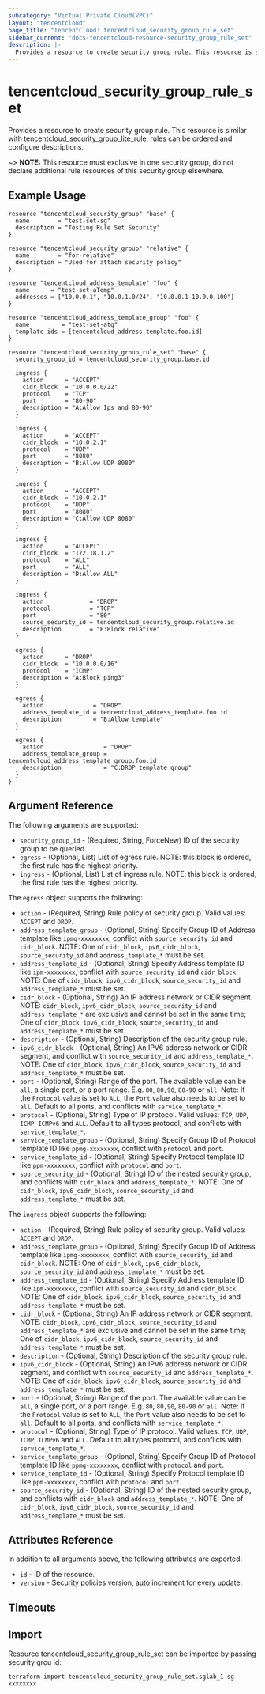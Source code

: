 ```yaml
---
subcategory: "Virtual Private Cloud(VPC)"
layout: "tencentcloud"
page_title: "TencentCloud: tencentcloud_security_group_rule_set"
sidebar_current: "docs-tencentcloud-resource-security_group_rule_set"
description: |-
  Provides a resource to create security group rule. This resource is similar with tencentcloud_security_group_lite_rule, rules can be ordered and configure descriptions.
---
```


# tencentcloud_security_group_rule_set

Provides a resource to create security group rule. This resource is similar with tencentcloud_security_group_lite_rule, rules can be ordered and configure descriptions.

~> **NOTE:** This resource must exclusive in one security group, do not declare additional rule resources of this security group elsewhere.

## Example Usage

```hcl
resource "tencentcloud_security_group" "base" {
  name        = "test-set-sg"
  description = "Testing Rule Set Security"
}

resource "tencentcloud_security_group" "relative" {
  name        = "for-relative"
  description = "Used for attach security policy"
}

resource "tencentcloud_address_template" "foo" {
  name      = "test-set-aTemp"
  addresses = ["10.0.0.1", "10.0.1.0/24", "10.0.0.1-10.0.0.100"]
}

resource "tencentcloud_address_template_group" "foo" {
  name         = "test-set-atg"
  template_ids = [tencentcloud_address_template.foo.id]
}

resource "tencentcloud_security_group_rule_set" "base" {
  security_group_id = tencentcloud_security_group.base.id

  ingress {
    action      = "ACCEPT"
    cidr_block  = "10.0.0.0/22"
    protocol    = "TCP"
    port        = "80-90"
    description = "A:Allow Ips and 80-90"
  }

  ingress {
    action      = "ACCEPT"
    cidr_block  = "10.0.2.1"
    protocol    = "UDP"
    port        = "8080"
    description = "B:Allow UDP 8080"
  }

  ingress {
    action      = "ACCEPT"
    cidr_block  = "10.0.2.1"
    protocol    = "UDP"
    port        = "8080"
    description = "C:Allow UDP 8080"
  }

  ingress {
    action      = "ACCEPT"
    cidr_block  = "172.18.1.2"
    protocol    = "ALL"
    port        = "ALL"
    description = "D:Allow ALL"
  }

  ingress {
    action             = "DROP"
    protocol           = "TCP"
    port               = "80"
    source_security_id = tencentcloud_security_group.relative.id
    description        = "E:Block relative"
  }

  egress {
    action      = "DROP"
    cidr_block  = "10.0.0.0/16"
    protocol    = "ICMP"
    description = "A:Block ping3"
  }

  egress {
    action              = "DROP"
    address_template_id = tencentcloud_address_template.foo.id
    description         = "B:Allow template"
  }

  egress {
    action                 = "DROP"
    address_template_group = tencentcloud_address_template_group.foo.id
    description            = "C:DROP template group"
  }
}
```

## Argument Reference

The following arguments are supported:

* `security_group_id` - (Required, String, ForceNew) ID of the security group to be queried.
* `egress` - (Optional, List) List of egress rule. NOTE: this block is ordered, the first rule has the highest priority.
* `ingress` - (Optional, List) List of ingress rule. NOTE: this block is ordered, the first rule has the highest priority.

The `egress` object supports the following:

* `action` - (Required, String) Rule policy of security group. Valid values: `ACCEPT` and `DROP`.
* `address_template_group` - (Optional, String) Specify Group ID of Address template like `ipmg-xxxxxxxx`, conflict with `source_security_id` and `cidr_block`. NOTE: One of `cidr_block`, `ipv6_cidr_block`, `source_security_id` and `address_template_*` must be set.
* `address_template_id` - (Optional, String) Specify Address template ID like `ipm-xxxxxxxx`, conflict with `source_security_id` and `cidr_block`. NOTE: One of `cidr_block`, `ipv6_cidr_block`, `source_security_id` and `address_template_*` must be set.
* `cidr_block` - (Optional, String) An IP address network or CIDR segment. NOTE: `cidr_block`, `ipv6_cidr_block`, `source_security_id` and `address_template_*` are exclusive and cannot be set in the same time; One of `cidr_block`, `ipv6_cidr_block`, `source_security_id` and `address_template_*` must be set.
* `description` - (Optional, String) Description of the security group rule.
* `ipv6_cidr_block` - (Optional, String) An IPV6 address network or CIDR segment, and conflict with `source_security_id` and `address_template_*`. NOTE: One of `cidr_block`, `ipv6_cidr_block`, `source_security_id` and `address_template_*` must be set.
* `port` - (Optional, String) Range of the port. The available value can be `all`, a single port, or a port range. E.g. `80`, `80,90`, `80-90` or `all`. Note: If the `Protocol` value is set to `ALL`, the `Port` value also needs to be set to `all`. Default to all ports, and conflicts with `service_template_*`.
* `protocol` - (Optional, String) Type of IP protocol. Valid values: `TCP`, `UDP`, `ICMP`, `ICMPv6` and `ALL`. Default to all types protocol, and conflicts with `service_template_*`.
* `service_template_group` - (Optional, String) Specify Group ID of Protocol template ID like `ppmg-xxxxxxxx`, conflict with `protocol` and `port`.
* `service_template_id` - (Optional, String) Specify Protocol template ID like `ppm-xxxxxxxx`, conflict with `protocol` and `port`.
* `source_security_id` - (Optional, String) ID of the nested security group, and conflicts with `cidr_block` and `address_template_*`. NOTE: One of `cidr_block`, `ipv6_cidr_block`, `source_security_id` and `address_template_*` must be set.

The `ingress` object supports the following:

* `action` - (Required, String) Rule policy of security group. Valid values: `ACCEPT` and `DROP`.
* `address_template_group` - (Optional, String) Specify Group ID of Address template like `ipmg-xxxxxxxx`, conflict with `source_security_id` and `cidr_block`. NOTE: One of `cidr_block`, `ipv6_cidr_block`, `source_security_id` and `address_template_*` must be set.
* `address_template_id` - (Optional, String) Specify Address template ID like `ipm-xxxxxxxx`, conflict with `source_security_id` and `cidr_block`. NOTE: One of `cidr_block`, `ipv6_cidr_block`, `source_security_id` and `address_template_*` must be set.
* `cidr_block` - (Optional, String) An IP address network or CIDR segment. NOTE: `cidr_block`, `ipv6_cidr_block`, `source_security_id` and `address_template_*` are exclusive and cannot be set in the same time; One of `cidr_block`, `ipv6_cidr_block`, `source_security_id` and `address_template_*` must be set.
* `description` - (Optional, String) Description of the security group rule.
* `ipv6_cidr_block` - (Optional, String) An IPV6 address network or CIDR segment, and conflict with `source_security_id` and `address_template_*`. NOTE: One of `cidr_block`, `ipv6_cidr_block`, `source_security_id` and `address_template_*` must be set.
* `port` - (Optional, String) Range of the port. The available value can be `all`, a single port, or a port range. E.g. `80`, `80,90`, `80-90` or `all`. Note: If the `Protocol` value is set to `ALL`, the `Port` value also needs to be set to `all`. Default to all ports, and conflicts with `service_template_*`.
* `protocol` - (Optional, String) Type of IP protocol. Valid values: `TCP`, `UDP`, `ICMP`, `ICMPv6` and `ALL`. Default to all types protocol, and conflicts with `service_template_*`.
* `service_template_group` - (Optional, String) Specify Group ID of Protocol template ID like `ppmg-xxxxxxxx`, conflict with `protocol` and `port`.
* `service_template_id` - (Optional, String) Specify Protocol template ID like `ppm-xxxxxxxx`, conflict with `protocol` and `port`.
* `source_security_id` - (Optional, String) ID of the nested security group, and conflicts with `cidr_block` and `address_template_*`. NOTE: One of `cidr_block`, `ipv6_cidr_block`, `source_security_id` and `address_template_*` must be set.

## Attributes Reference

In addition to all arguments above, the following attributes are exported:

* `id` - ID of the resource.
* `version` - Security policies version, auto increment for every update.


## Timeouts

<no value>


## Import

Resource tencentcloud_security_group_rule_set can be imported by passing security grou id:

```
terraform import tencentcloud_security_group_rule_set.sglab_1 sg-xxxxxxxx
```

